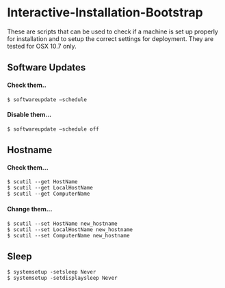 Interactive-Installation-Bootstrap
==================================

These are scripts that can be used to check if a machine is set up properly for installation and to setup the correct settings for deployment. They are tested for OSX 10.7 only.


## Software Updates
#### Check them.. 
    $ softwareupdate —schedule

#### Disable them...
    $ softwareupdate —schedule off
  
## Hostname
#### Check them...
    $ scutil --get HostName 
    $ scutil --get LocalHostName
    $ scutil --get ComputerName

#### Change them...
    $ scutil --set HostName new_hostname
    $ scutil --set LocalHostName new_hostname
    $ scutil --set ComputerName new_hostname
    
## Sleep
    $ systemsetup -setsleep Never
    $ systemsetup -setdisplaysleep Never